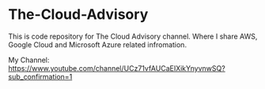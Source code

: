 # The-Cloud-Advisory

This is code repository for The Cloud Advisory channel. Where I share AWS, Google Cloud and Microsoft Azure related infromation.

My Channel: https://www.youtube.com/channel/UCz71vfAUCaEIXikYnyvnwSQ?sub_confirmation=1
